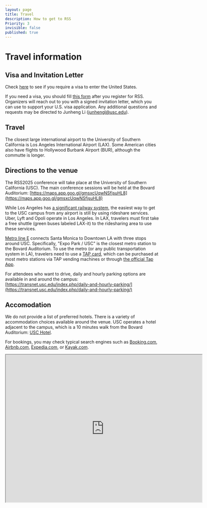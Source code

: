 ```yaml
---
layout: page
title: Travel
description: How to get to RSS
Priority: 3
invisible: false
published: true
---
```


# Travel information

## Visa and Invitation Letter

Check [here](https://travel.state.gov/content/travel/en/us-visas.html) to see if you require a visa to enter the United States.

If you need a visa, you should fill [this form](https://docs.google.com/forms/d/1zjslWcSar9Z0ucuQir5jl9OdOQmA-G08GhWAXVC2RnQ/viewform) after you register for RSS. 
Organizers will reach out to you with a signed invitation letter, which you can use to support your U.S. visa application. Any additional questions and requests may be directed to Junheng Li (<a href='mailto:junhengl@usc.edu'>junhengl@usc.edu</a>).

## Travel

The closest large international airport to the University of Southern California is Los Angeles International Airport (LAX). Some American cities also have flights to Hollywood Burbank Airport (BUR), although the commutte is longer.


## Directions to the venue

The RSS2025 conference will take place at the University of Southern California (USC). The main conference sessions will be held at the Bovard Auditorium: [https://maps.app.goo.gl/gmsxcUqwNSfjsuHL8](https://maps.app.goo.gl/gmsxcUqwNSfjsuHL8)

While Los Angeles has [a significant railway system](https://uca9e3f77b9871dd1be5d6191ca5.dl.dropboxusercontent.com/cd/0/inline2/Cmm26JXOtYAAnxdMQstNSH-uY5UGr8UbWmatOe0K7kLDHv8cepkDuTsXn_wW_Nb6eTCbyjJT57uaD1yUlbYwV46DfgolCnthgUH1Dai3Pd6eew79CP_yvNAxy2DBv5U6YNjg0CXPjUh3hngW8vlY20eQUvjWobyWJ2xiGKwJk3O8Jlt-Ucmfr3Q0Wu2X1-0xa94ztL2zrjniAkKo8C4umUBsQYILM7m5XOEfE7pQJcmpwlP4qeBcqvFr51q0B9ji29Bz6997njMTw700V24sd24jzl1q_aVqp6iJRxW9Gs11Jn2Z_2PrwWKTbL3mGwJ1Vz6_jEBAeMmHyYby-V_IpDk63l08tPRRYS2JgBAz066Na3DR71jATh53ZaJTVVcD1uY/file), the easiest way to get to the USC campus from any airport is still by using rideshare services. Uber, Lyft and Opoli operate in Los Angeles. In LAX, travelers must first take a free shuttle (green buses labeled LAX-it) to the ridesharing area to use these services.

[Metro line E](https://www.metro.net/riding/schedules-2/?line=804) connects Santa Monica to Downtown LA with three stops around USC. Specifically, "Expo Park / USC" is the closest metro station to the Bovard Auditorium. To use the metro (or any public transportation system in LA), travelers need to use a [TAP card](https://www.taptogo.net/TAPPurchase), which can be purchased at most metro stations via TAP vending machines or through [the official Tap App](https://www.taptogo.net/articles/en_US/Website_content/TAP-App).

For attendees who want to drive, daily and hourly parking options are available in and around the campus: [https://transnet.usc.edu/index.php/daily-and-hourly-parking/](https://transnet.usc.edu/index.php/daily-and-hourly-parking/)

## Accomodation

We do not provide a list of preferred hotels. There is a variety of accommodation choices available around the venue. USC operates a hotel adjacent to the campus, which is a 10 minutes walk from the Bovard Auditorium: [USC Hotel](https://uschotel.usc.edu/).


For bookings, you may check typical search engines such as [Booking.com](https://Booking.com), [Airbnb.com](https://Airbnb.com), [Expedia.com](https://www.expedia.com/), or [Kayak.com](https://www.kayak.com/).


<iframe src="https://www.google.com/maps/d/u/0/embed?mid=1G2ehxU2Cmlku-QQ4wRN0AsryPAByfgs&ehbc=2E312F&noprof=1" width="640" height="480"></iframe>